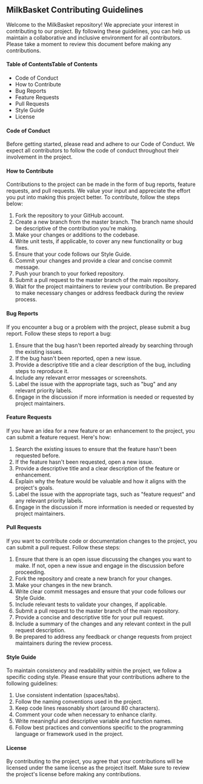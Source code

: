 ## MilkBasket Contributing Guidelines
Welcome to the MilkBasket repository! We appreciate your interest in contributing to our project. By following these guidelines, you can help us maintain a collaborative and inclusive environment for all contributors. Please take a moment to review this document before making any contributions.

#### Table of ContentsTable of Contents
- Code of Conduct
- How to Contribute
- Bug Reports
- Feature Requests
- Pull Requests
- Style Guide
- License


#### Code of Conduct
Before getting started, please read and adhere to our Code of Conduct. We expect all contributors to follow the code of conduct throughout their involvement in the project.

#### How to Contribute
Contributions to the project can be made in the form of bug reports, feature requests, and pull requests. We value your input and appreciate the effort you put into making this project better. To contribute, follow the steps below:
1. Fork the repository to your GitHub account.
2. Create a new branch from the master branch. The branch name should be descriptive of the contribution you're making.
3. Make your changes or additions to the codebase.
4. Write unit tests, if applicable, to cover any new functionality or bug fixes.
5. Ensure that your code follows our Style Guide.
6. Commit your changes and provide a clear and concise commit message.
7. Push your branch to your forked repository.
8. Submit a pull request to the master branch of the main repository.
9. Wait for the project maintainers to review your contribution. Be prepared to make necessary changes or address feedback during the review process.

#### Bug Reports
If you encounter a bug or a problem with the project, please submit a bug report. Follow these steps to report a bug:
1. Ensure that the bug hasn't been reported already by searching through the existing issues.
2. If the bug hasn't been reported, open a new issue.
3. Provide a descriptive title and a clear description of the bug, including steps to reproduce it.
4. Include any relevant error messages or screenshots.
5. Label the issue with the appropriate tags, such as "bug" and any relevant priority labels.
6. Engage in the discussion if more information is needed or requested by project maintainers.

#### Feature Requests
If you have an idea for a new feature or an enhancement to the project, you can submit a feature request. Here's how:
1. Search the existing issues to ensure that the feature hasn't been requested before.
2. If the feature hasn't been requested, open a new issue.
3. Provide a descriptive title and a clear description of the feature or enhancement.
4. Explain why the feature would be valuable and how it aligns with the project's goals.
5. Label the issue with the appropriate tags, such as "feature request" and any relevant priority labels.
6. Engage in the discussion if more information is needed or requested by project maintainers.

#### Pull Requests
If you want to contribute code or documentation changes to the project, you can submit a pull request. Follow these steps:
1. Ensure that there is an open issue discussing the changes you want to make. If not, open a new issue and engage in the discussion before proceeding.
2. Fork the repository and create a new branch for your changes.
3. Make your changes in the new branch.
4. Write clear commit messages and ensure that your code follows our Style Guide.
5. Include relevant tests to validate your changes, if applicable.
6. Submit a pull request to the master branch of the main repository.
7. Provide a concise and descriptive title for your pull request.
8. Include a summary of the changes and any relevant context in the pull request description.
9. Be prepared to address any feedback or change requests from project maintainers during the review process.

#### Style Guide
To maintain consistency and readability within the project, we follow a specific coding style. Please ensure that your contributions adhere to the following guidelines:

1. Use consistent indentation (spaces/tabs).
2. Follow the naming conventions used in the project.
3. Keep code lines reasonably short (around 80 characters).
4. Comment your code when necessary to enhance clarity.
5. Write meaningful and descriptive variable and function names.
6. Follow best practices and conventions specific to the programming language or framework used in the project.

#### License
By contributing to the project, you agree that your contributions will be licensed under the same license as the project itself. Make sure to review the project's license before making any contributions.
